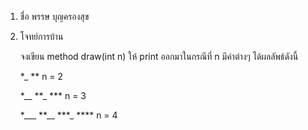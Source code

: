 1. ชื่อ พรรษ บุญครองสุข

2. โจทย์การบ้าน

    จงเขียน method draw(int n) ให้ print ออกมาในกรณีที่ n มีค่าต่างๆ ได้ผลลัพธ์ดังนี้

    *_
    ** n = 2

    *__
    **_
    *** n = 3

    *___
    **__
    ***_
    **** n = 4